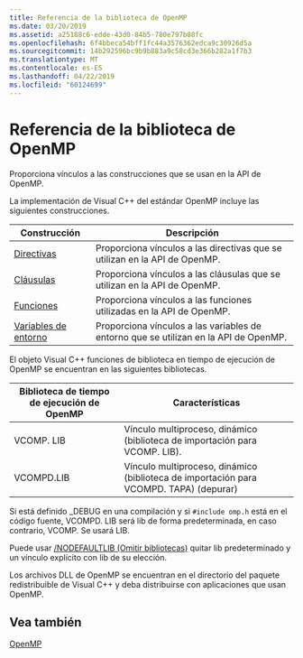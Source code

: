 ```yaml
---
title: Referencia de la biblioteca de OpenMP
ms.date: 03/20/2019
ms.assetid: a25188c6-edde-43d0-84b5-780e797b08fc
ms.openlocfilehash: 6f4bbeca54bff1fc44a3576362edca9c30926d5a
ms.sourcegitcommit: 14b292596bc9b9b883a9c58cd3e366b282a1f7b3
ms.translationtype: MT
ms.contentlocale: es-ES
ms.lasthandoff: 04/22/2019
ms.locfileid: "60124699"
---
```

# <a name="openmp-library-reference"></a>Referencia de la biblioteca de OpenMP

Proporciona vínculos a las construcciones que se usan en la API de OpenMP.

La implementación de Visual C++ del estándar OpenMP incluye las siguientes construcciones.

|Construcción|Descripción|
|---------------|-----------------|
|[Directivas](openmp-directives.md)|Proporciona vínculos a las directivas que se utilizan en la API de OpenMP.|
|[Cláusulas](openmp-directives.md)|Proporciona vínculos a las cláusulas que se utilizan en la API de OpenMP.|
|[Funciones](openmp-functions.md)|Proporciona vínculos a las funciones utilizadas en la API de OpenMP.|
|[Variables de entorno](openmp-environment-variables.md)|Proporciona vínculos a las variables de entorno que se utilizan en la API de OpenMP.|

El objeto Visual C++ funciones de biblioteca en tiempo de ejecución de OpenMP se encuentran en las siguientes bibliotecas.

|Biblioteca de tiempo de ejecución de OpenMP|Características|
|------------------------------|---------------------|
|VCOMP. LIB|Vínculo multiproceso, dinámico (biblioteca de importación para VCOMP. LIB).|
|VCOMPD.LIB|Vínculo multiproceso, dinámico (biblioteca de importación para VCOMPD. TAPA) (depurar)|

Si está definido _DEBUG en una compilación y si `#include omp.h` está en el código fuente, VCOMPD. LIB será lib de forma predeterminada, en caso contrario, VCOMP. Se usará LIB.

Puede usar [/NODEFAULTLIB (Omitir bibliotecas)](../../../build/reference/nodefaultlib-ignore-libraries.md) quitar lib predeterminado y un vínculo explícito con lib de su elección.

Los archivos DLL de OpenMP se encuentran en el directorio del paquete redistribuible de Visual C++ y deba distribuirse con aplicaciones que usan OpenMP.

## <a name="see-also"></a>Vea también

[OpenMP](../../../parallel/openmp/openmp-in-visual-cpp.md)